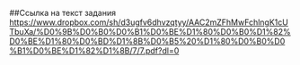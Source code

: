 ##Ссылка на текст задания
https://www.dropbox.com/sh/d3ugfv6dhvzqtyy/AAC2mZFhMwFchlngK1cUTbuXa/%D0%9B%D0%B0%D0%B1%D0%BE%D1%80%D0%B0%D1%82%D0%BE%D1%80%D0%BD%D1%8B%D0%B5%20%D1%80%D0%B0%D0%B1%D0%BE%D1%82%D1%8B/7/7.pdf?dl=0